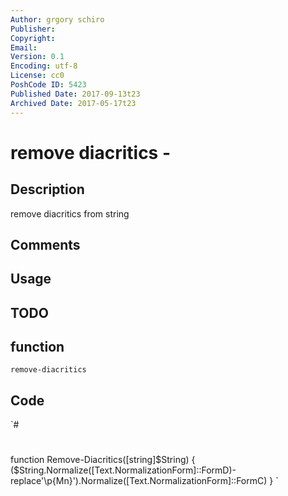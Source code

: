 ```yaml
---
Author: grgory schiro
Publisher: 
Copyright: 
Email: 
Version: 0.1
Encoding: utf-8
License: cc0
PoshCode ID: 5423
Published Date: 2017-09-13t23
Archived Date: 2017-05-17t23
---
```


# remove diacritics - 

## Description

remove diacritics from string

## Comments



## Usage



## TODO



## function

`remove-diacritics`

## Code

`#
 #
 
 function Remove-Diacritics([string]$String)
 {
     ($String.Normalize([Text.NormalizationForm]::FormD)-replace'\p{Mn}').Normalize([Text.NormalizationForm]::FormC)
 }
`

